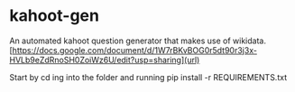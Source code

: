 # kahoot-gen
An automated kahoot question generator that makes use of wikidata.
[https://docs.google.com/document/d/1W7rBKvBOG0r5dt90r3j3x-HVLb9eZdRnoSH0ZoiWz6U/edit?usp=sharing](url)

Start by cd ing into the folder and running pip install -r REQUIREMENTS.txt 